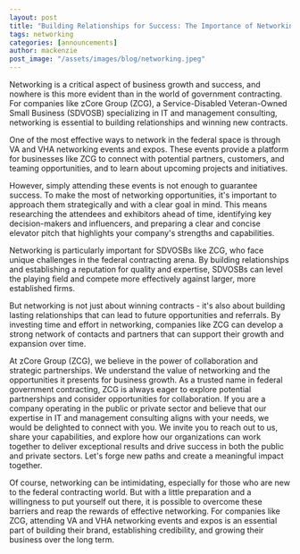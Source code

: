 ```yaml
---
layout: post
title: "Building Relationships for Success: The Importance of Networking in SDVOSB Government Contracting"
tags: networking
categories: [announcements]
author: mackenzie
post_image: "/assets/images/blog/networking.jpeg"
---
```


Networking is a critical aspect of business growth and success, and nowhere is this more evident than in the world of government contracting. For companies like zCore Group (ZCG), a Service-Disabled Veteran-Owned Small Business (SDVOSB) specializing in IT and management consulting, networking is essential to building relationships and winning new contracts.

One of the most effective ways to network in the federal space is through VA and VHA networking events and expos. These events provide a platform for businesses like ZCG to connect with potential partners, customers, and teaming opportunities, and to learn about upcoming projects and initiatives.

However, simply attending these events is not enough to guarantee success. To make the most of networking opportunities, it's important to approach them strategically and with a clear goal in mind. This means researching the attendees and exhibitors ahead of time, identifying key decision-makers and influencers, and preparing a clear and concise elevator pitch that highlights your company's strengths and capabilities.

Networking is particularly important for SDVOSBs like ZCG, who face unique challenges in the federal contracting arena. By building relationships and establishing a reputation for quality and expertise, SDVOSBs can level the playing field and compete more effectively against larger, more established firms.

But networking is not just about winning contracts - it's also about building lasting relationships that can lead to future opportunities and referrals. By investing time and effort in networking, companies like ZCG can develop a strong network of contacts and partners that can support their growth and expansion over time.

At zCore Group (ZCG), we believe in the power of collaboration and strategic partnerships. We understand the value of networking and the opportunities it presents for business growth. As a trusted name in federal government contracting, ZCG is always eager to explore potential partnerships and consider opportunities for collaboration. If you are a company operating in the public or private sector and believe that our expertise in IT and management consulting aligns with your needs, we would be delighted to connect with you. We invite you to reach out to us, share your capabilities, and explore how our organizations can work together to deliver exceptional results and drive success in both the public and private sectors. Let's forge new paths and create a meaningful impact together.

Of course, networking can be intimidating, especially for those who are new to the federal contracting world. But with a little preparation and a willingness to put yourself out there, it is possible to overcome these barriers and reap the rewards of effective networking. For companies like ZCG, attending VA and VHA networking events and expos is an essential part of building their brand, establishing credibility, and growing their business over the long term.
